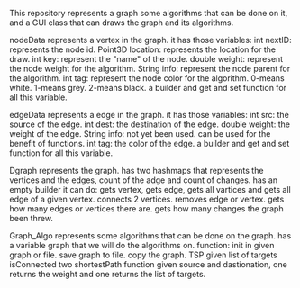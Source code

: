 This repository represents a graph some algorithms that can be done on it, and a GUI class that can draws the graph and its algorithms.

nodeData represents a vertex in the graph.
it has those variables:
int nextID: represents the node id.
Point3D location: represents the location for the draw.
int key: represent the "name" of the node.
double weight: represent the node weight for the algorithm.
String info: represent the node parent for the algorithm.
int tag: represent the node color for the algorithm. 0-means white. 1-means grey. 2-means black.
a builder and get and set function for all this variable.

edgeData represents a edge in the graph.
it has those variables:
int src: the source of the edge.
int dest: the destination of the edge.
double weight: the weight of the edge.
String info: not yet been used. can be used for the benefit of functions.
int tag: the color of the edge.
a builder and get and set function for all this variable.

Dgraph represents the graph.
has two hashmaps that represents the vertices and the edges, count of the adge and count of changes. has an empty builder
it can do:
gets vertex, gets edge, gets all vartices and gets all edge of a given vertex.
connects 2 vertices.
removes edge or vertex.
gets how many edges or vertices there are.
gets how many changes the graph been threw.

Graph_Algo represents some algorithms that can be done on the graph.
has a variable graph that we will do the algorithms on.
function:
init in given graph or file.
save graph to file.
copy the graph.
TSP given list of targets
isConnected
two shortestPath function given source and dastionation, one returns the weight and one returns the list of targets.



